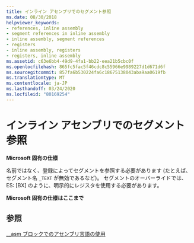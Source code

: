 ```yaml
---
title: インライン アセンブリでのセグメント参照
ms.date: 08/30/2018
helpviewer_keywords:
- references, inline assembly
- segment references in inline assembly
- inline assembly, segment references
- registers
- inline assembly, registers
- registers, inline assembly
ms.assetid: c63e6bb4-49d9-4fa1-bb22-eea21b5cbc0f
ms.openlocfilehash: 865fc5fac5f46cdc8c55966e9989227d1d671d6f
ms.sourcegitcommit: 857fa6b530224fa6c18675138043aba9aa0619fb
ms.translationtype: MT
ms.contentlocale: ja-JP
ms.lasthandoff: 03/24/2020
ms.locfileid: "80169254"
---
```

# <a name="segment-references-in-inline-assembly"></a>インライン アセンブリでのセグメント参照

**Microsoft 固有の仕様**

名前ではなく、登録によってセグメントを参照する必要があります (たとえば、セグメント名 `_TEXT` が無効であるなど)。 セグメントのオーバーライドでは、ES: [BX] のように、明示的にレジスタを使用する必要があります。

**Microsoft 固有の仕様はここまで**

## <a name="see-also"></a>参照

[__asm ブロックでのアセンブリ言語の使用](../../assembler/inline/using-assembly-language-in-asm-blocks.md)<br/>
